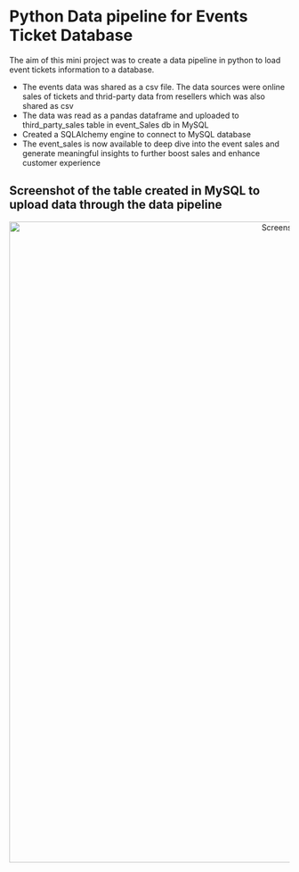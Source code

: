 # Python Data pipeline for Events Ticket Database

The aim of this mini project was to create a data pipeline in python to load event tickets information to a database.
- The events data was shared as a csv file. The data sources were online sales of tickets and thrid-party data from resellers which was also shared as csv
- The data was read as a pandas dataframe and uploaded to third_party_sales table in event_Sales db in MySQL
- Created a SQLAlchemy engine to connect to MySQL database
- The event_sales is now available to deep dive into the event sales and generate meaningful insights to further boost sales and enhance customer experience

## Screenshot of the table created in MySQL to upload data through the data pipeline

<p align="center"> 
  <img width="1149" alt="Screenshot 2023-12-07 at 11 49 52 AM" src="https://github.com/meetapandit/python_event_tickets_db/assets/15186489/b25f30a7-748b-4b78-bc4c-25185e66c534">
</p>
